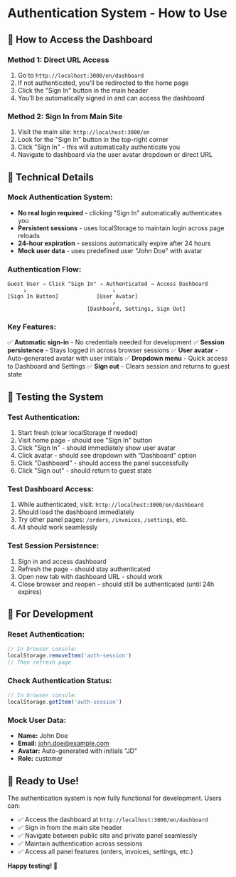 # Authentication System - How to Use

## 🚀 **How to Access the Dashboard**

### **Method 1: Direct URL Access**
1. Go to `http://localhost:3000/en/dashboard`
2. If not authenticated, you'll be redirected to the home page
3. Click the "Sign In" button in the main header
4. You'll be automatically signed in and can access the dashboard

### **Method 2: Sign In from Main Site**
1. Visit the main site: `http://localhost:3000/en`
2. Look for the "Sign In" button in the top-right corner
3. Click "Sign In" - this will automatically authenticate you
4. Navigate to dashboard via the user avatar dropdown or direct URL

## 🔧 **Technical Details**

### **Mock Authentication System:**
- **No real login required** - clicking "Sign In" automatically authenticates you
- **Persistent sessions** - uses localStorage to maintain login across page reloads
- **24-hour expiration** - sessions automatically expire after 24 hours
- **Mock user data** - uses predefined user "John Doe" with avatar

### **Authentication Flow:**
```
Guest User → Click "Sign In" → Authenticated → Access Dashboard
     ↓                           ↓
[Sign In Button]            [User Avatar]
                                 ↓
                         [Dashboard, Settings, Sign Out]
```

### **Key Features:**
✅ **Automatic sign-in** - No credentials needed for development
✅ **Session persistence** - Stays logged in across browser sessions
✅ **User avatar** - Auto-generated avatar with user initials
✅ **Dropdown menu** - Quick access to Dashboard and Settings
✅ **Sign out** - Clears session and returns to guest state

## 🎯 **Testing the System**

### **Test Authentication:**
1. Start fresh (clear localStorage if needed)
2. Visit home page - should see "Sign In" button
3. Click "Sign In" - should immediately show user avatar
4. Click avatar - should see dropdown with "Dashboard" option
5. Click "Dashboard" - should access the panel successfully
6. Click "Sign out" - should return to guest state

### **Test Dashboard Access:**
1. While authenticated, visit: `http://localhost:3000/en/dashboard`
2. Should load the dashboard immediately
3. Try other panel pages: `/orders`, `/invoices`, `/settings`, etc.
4. All should work seamlessly

### **Test Session Persistence:**
1. Sign in and access dashboard
2. Refresh the page - should stay authenticated
3. Open new tab with dashboard URL - should work
4. Close browser and reopen - should still be authenticated (until 24h expires)

## 🔧 **For Development**

### **Reset Authentication:**
```javascript
// In browser console:
localStorage.removeItem('auth-session')
// Then refresh page
```

### **Check Authentication Status:**
```javascript
// In browser console:
localStorage.getItem('auth-session')
```

### **Mock User Data:**
- **Name:** John Doe
- **Email:** john.doe@example.com
- **Avatar:** Auto-generated with initials "JD"
- **Role:** customer

## 🚀 **Ready to Use!**

The authentication system is now fully functional for development. Users can:
- ✅ Access the dashboard at `http://localhost:3000/en/dashboard`
- ✅ Sign in from the main site header
- ✅ Navigate between public site and private panel seamlessly
- ✅ Maintain authentication across sessions
- ✅ Access all panel features (orders, invoices, settings, etc.)

**Happy testing! 🎉**
